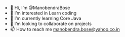- 👋 Hi, I’m @ManobendraBose
- 👀 I’m interested in Learn coding
- 🌱 I’m currently learning Core Java
- 💞️ I’m looking to collaborate on projects
- 📫 How to reach me manobendra.bose@yahoo.co.in

<!---
ManobendraBose/ManobendraBose is a ✨ special ✨ repository because its `README.md` (this file) appears on your GitHub profile.
You can click the Preview link to take a look at your changes.
--->
